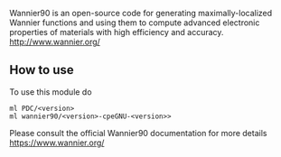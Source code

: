 Wannier90 is an open-source code for generating maximally-localized Wannier functions and using them to compute advanced electronic properties of materials with high efficiency and accuracy.
http://www.wannier.org/

## How to use

To use this module do
```
ml PDC/<version>
ml wannier90/<version>-cpeGNU-<version>>
```

Please consult the official Wannier90 documentation for more details
https://www.wannier.org/
